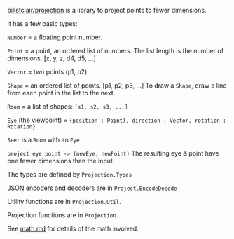 [billstclair/projection](https://package.elm-lang.org/packages/billstclair/elm-projection/latest) is a library to project points to fewer dimensions.

It has a few basic types:

`Number` = a floating point number.

`Point` = a point, an ordered list of numbers. The list length is the number of dimensions. [x, y, z, d4, d5, ...]

`Vector` = two points (p1, p2)

`Shape` = an ordered list of points. [p1, p2, p3, ...]
To draw a `Shape`, draw a line from each point in the list to the next.

`Room` = a list of shapes: `[s1, s2, s3, ...]`

`Eye` (the viewpoint) = `{position : Point), direction : Vector, rotation : Rotation}`

`Seer` is a `Room` with an `Eye`

`project eye point -> (newEye, newPoint)`
The resulting eye & point have one fewer dimensions than the input.

The types are defined by `Projection.Types`

JSON encoders and decoders are in `Project.EncodeDecode`

Utility functions are in `Projection.Util`.

Projection functions are in `Projection`.

See [math.md](https://github.com/billstclair/elm-projection/blob/main/math.md) for details of the math involved.
